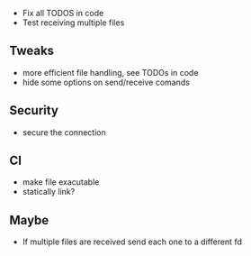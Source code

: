 - Fix all TODOS in code
- Test receiving multiple files

## Tweaks

- more efficient file handling, see TODOs in code
- hide some options on send/receive comands

## Security

- secure the connection

## CI

- make file exacutable
- statically link?

## Maybe

- If multiple files are received send each one to a different fd

